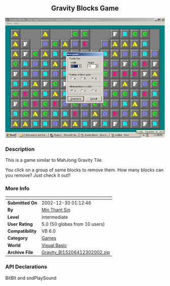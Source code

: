 ﻿<div align="center">

## Gravity Blocks Game

<img src="PIC20021230123015233.JPG">
</div>

### Description

This is a game similar to MahJong Gravity Tile.

You click on a group of same blocks to remove them. How many blocks can you remove? Just check it out!!
 
### More Info
 


<span>             |<span>
---                |---
**Submitted On**   |2002-12-30 01:12:46
**By**             |[Min Thant Sin](https://github.com/Planet-Source-Code/PSCIndex/blob/master/ByAuthor/min-thant-sin.md)
**Level**          |Intermediate
**User Rating**    |5.0 (50 globes from 10 users)
**Compatibility**  |VB 6\.0
**Category**       |[Games](https://github.com/Planet-Source-Code/PSCIndex/blob/master/ByCategory/games__1-38.md)
**World**          |[Visual Basic](https://github.com/Planet-Source-Code/PSCIndex/blob/master/ByWorld/visual-basic.md)
**Archive File**   |[Gravity\_Bl15206412302002\.zip](https://github.com/Planet-Source-Code/min-thant-sin-gravity-blocks-game__1-42003/archive/master.zip)

### API Declarations

BitBlt and sndPlaySound





